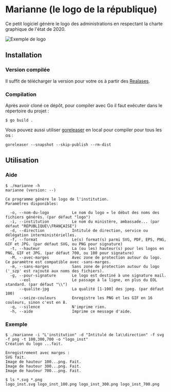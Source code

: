 # Marianne (le logo de la république)

Ce petit logiciel génère le logo des administrations en respectant la charte graphique de l'état de 2020.

![Exemple de logo](exemple/logo_inst.svg)
## Installation

### Version compilée

Il suffit de télécharger la version pour votre os à partir des [Realases](https://github.com/kpym/marianne/releases).

### Compilation

Après avoir cloné ce dépôt, pour compiler avec Go il faut exécuter dans le répertoire du projet :

```shell
$ go build .
```
Vous pouvez aussi utiliser [goreleaser](https://github.com/goreleaser/goreleaser/) en local pour compiler pour tous les os :

```shell
goreleaser --snapshot --skip-publish --rm-dist
```

## Utilisation

### Aide

```shell
$ ./marianne -h
marianne (version: --)

Ce programme génère le logo de l'institution.
Paramètres disponibles:

  -o, --nom-du-logo          Le nom du logo = le début des noms des fichiers générés. (par défaut "logo")
  -i, --institution          Le nom du ministère, ambassade... (par défaut "RÉPUBLIQUE\\FRANÇAISE")
  -d, --direction            Intitulé de direction, service ou délégation interministérielles.
  -f, --format               Le(s) format(s) parmi SVG, PDF, EPS, PNG, GIF et JPG. (par défaut SVG, ou PNG pour signature)
  -t, --hauteur              La (ou les) hauteur(s) pour les logos en PNG, GIF et JPG. (par défaut 700, ou 100 pour signature)
  -M, --avec-marges          Avec zone de protection autour du logo. Ce paramètre est compatible avec -sans-marges.
  -m, --sans-marges          Sans zone de protection autour du logo ('_szp' est rajouté aux noms des fichiers).
  -g, --pour-signature       Le logo est destiné à une signature mail.
      --eol                  Le passage à la ligne, en plus du EOL standard. (par défaut "\\")
      --qualite-jpg          La qualité [1-100] des jpeg. (par défaut 100)
      --seize-couleurs       Enregistre les PNG et les GIF en 16 couleurs, sinon c'est en 8.
  -q, --silence              N'imprime rien.
  -h, --aide                 Imprime ce message d'aide.
```

### Exemple

```shell
$ ./marianne -i "L'institution" -d "Intitulé de la\\direction" -f svg -f png -t 100,300,700 -o "logo_inst"
Création du logo ...fait.

Enregistrement avec marges :
SVG fait.
Image de hauteur 100...png. Fait.
Image de hauteur 300...png. Fait.
Image de hauteur 700...png. Fait.

$ ls *.svg *.png
logo_inst.svg logo_inst_100.png logo_inst_300.png logo_inst_700.png
```

